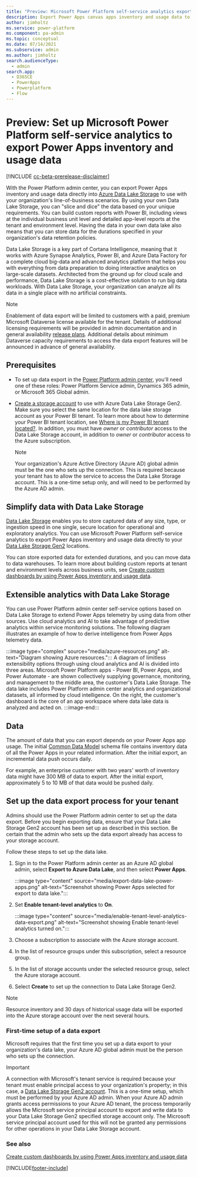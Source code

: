```yaml
---
title: "Preview: Microsoft Power Platform self-service analytics export Power Apps inventory and usage data"
description: Export Power Apps canvas apps inventory and usage data to use with your organization's line-of-business scenarios.
author: jimholtz
ms.service: power-platform
ms.component: pa-admin
ms.topic: conceptual
ms.date: 07/14/2021
ms.subservice: admin
ms.author: jimholtz
search.audienceType: 
  - admin
search.app:
  - D365CE
  - PowerApps
  - Powerplatform
  - Flow
---
```


# Preview: Set up Microsoft Power Platform self-service analytics to export Power Apps inventory and usage data

[!INCLUDE [cc-beta-prerelease-disclaimer](../includes/cc-beta-prerelease-disclaimer.md)]

With the Power Platform admin center, you can export Power Apps inventory and usage data directly into [Azure Data Lake Storage](https://azure.microsoft.com/solutions/data-lake/) to use with your organization's line-of-business scenarios. By using your own Data Lake Storage, you can "slice and dice" the data based on your unique requirements. You can build custom reports with Power BI, including views at the individual business unit level and detailed app-level reports at the tenant and environment level. Having the data in your own data lake also means that you can store data for the durations specified in your organization's data retention policies.

Data Lake Storage is a key part of Cortana Intelligence, meaning that it works with Azure Synapse Analytics, Power BI, and Azure Data Factory for a complete cloud big-data and advanced analytics platform that helps you with everything from data preparation to doing interactive analytics on large-scale datasets. Architected from the ground up for cloud scale and performance, Data Lake Storage is a cost-effective solution to run big data workloads. With Data Lake Storage, your organization can analyze all its data in a single place with no artificial constraints. 

> [!NOTE]
> Enablement of data export will be limited to customers with a paid, premium Microsoft Dataverse license available for the tenant. Details of additional licensing requirements will be provided in admin documentation and in general availability [release plans](/dynamics365/release-plans/). Additional details about minimum Dataverse capacity requirements to access the data export features will be announced in advance of general availability.

## Prerequisites

- To set up data export in the [Power Platform admin center](https://admin.powerplatform.microsoft.com/), you'll need one of these roles: Power Platform Service admin, Dynamics 365 admin, or Microsoft 365 Global admin.

- [Create a storage account](/azure/storage/blobs/create-data-lake-storage-account) to use with Azure Data Lake Storage Gen2. Make sure you select the same location for the data lake storage account as your Power BI tenant. To learn more about how to determine your Power BI tenant location, see [Where is my Power BI tenant located?](/power-bi/admin/service-admin-where-is-my-tenant-located). In addition, you must have *owner* or *contributor* access to the Data Lake Storage account, in addition to *owner* or *contributor* access to the Azure subscription. 

  > [!NOTE]
  > Your organization's Azure Active Directory (Azure AD) global admin must be the one who sets up the connection. This is required because your tenant has to allow the service to access the Data Lake Storage account. This is a one-time setup only, and will need to be performed by the Azure AD admin.

## Simplify data with Data Lake Storage

[Data Lake Storage](/azure/architecture/data-guide/scenarios/data-lake) enables you to store captured data of any size, type, or ingestion speed in one single, secure location for operational and exploratory analytics. You can use Microsoft Power Platform self-service analytics to export Power Apps inventory and usage data directly to your [Data Lake Storage Gen2](/power-bi/transform-model/dataflows/dataflows-azure-data-lake-storage-integration) locations.

You can store exported data for extended durations, and you can move data to data warehouses. To learn more about building custom reports at tenant and environment levels across business units, see [Create custom dashboards by using Power Apps inventory and usage data](build-custom-reports.md).

## Extensible analytics with Data Lake Storage

You can use Power Platform admin center self-service options based on Data Lake Storage to extend Power Apps telemetry by using data from other sources. Use cloud analytics and AI to take advantage of predictive analytics within service monitoring solutions. The following diagram illustrates an example of how to derive intelligence from Power Apps telemetry data. 

:::image type="complex" source="media/azure-resources.png" alt-text="Diagram showing Azure resources.":::
A diagram of limitless extensibility options through using cloud analytics and AI is divided into three areas. Microsoft Power Platform apps - Power BI, Power Apps, and Power Automate - are shown collectively supplying governance, monitoring, and management to the middle area, the customer's Data Lake Storage. The data lake includes Power Platform admin center analytics and organizational datasets, all informed by cloud intelligence. On the right, the customer's dashboard is the core of an app workspace where data lake data is analyzed and acted on.
:::image-end:::

## Data

The amount of data that you can export depends on your Power Apps app usage. The initial [Common Data Model](/common-data-model/) schema file contains inventory data of all the Power Apps in your related information. After the initial export, an incremental data push occurs daily.

For example, an enterprise customer with two years' worth of inventory data might have 300 MB of data to export. After the initial export, approximately 5 to 10 MB of that data would be pushed daily.

<!--
## Simplify data with Azure Data Lake Store

[Azure Data Lake Store](/azure/architecture/data-guide/scenarios/data-lake) enables you to store captured data of any size, type, and ingestion speed in one single secure location for operational and exploratory analytics. You can use Power Platform self-service analytics to export Power Apps inventory and usage data directly to your [Azure Data Lake Gen2](/power-bi/transform-model/dataflows/dataflows-azure-data-lake-storage-integration) storage locations.

You can store exported data for extended durations, as well as move data to data warehouses. To learn more about building custom reports at tenant and environment levels across business units, see [Prepare Power Apps inventory and usage data for consumption and displaying data insights](build-custom-reports.md).
-->
## Set up the data export process for your tenant

Admins should use the Power Platform admin center to set up the data export. Before you begin exporting data, ensure that your Data Lake Storage Gen2 account has been set up as described in this section. Be certain that the admin who sets up the data export already has access to your storage account.

Follow these steps to set up the data lake.

1. Sign in to the Power Platform admin center as an Azure AD global admin, select **Export to Azure Data Lake**, and then select **Power Apps**.

   :::image type="content" source="media/export-data-lake-power-apps.png" alt-text="Screenshot showing Power Apps selected for export to data lake.":::

2. Set **Enable tenant-level analytics** to **On**.

   :::image type="content" source="media/enable-tenant-level-analytics-data-export.png" alt-text="Screenshot showing Enable tenant-level analytics turned on.":::

3. Choose a subscription to associate with the Azure storage account.

4. In the list of resource groups under this subscription, select a resource group.

5. In the list of storage accounts under the selected resource group, select the Azure storage account.

6. Select **Create** to set up the connection to Data Lake Storage Gen2.

> [!NOTE]
> Resource inventory and 30 days of historical usage data will be exported into the Azure storage account over the next several hours.

### First-time setup of a data export

Microsoft requires that the first time you set up a data export to your organization's data lake, your Azure AD global admin must be the person who sets up the connection.

> [!IMPORTANT]
> A connection with Microsoft's tenant service is required because your tenant must enable principal access to your organization's property; in this case, a [Data Lake Storage Gen2 account](/power-bi/transform-model/dataflows/dataflows-azure-data-lake-storage-integration). This is a one-time setup, which must be performed by your Azure AD admin. When your Azure AD admin grants access permissions to your Azure AD tenant, the process temporarily allows the Microsoft service principal account to export and write data to your Data Lake Storage Gen2 specified storage account only. The Microsoft service principal account used for this will not be granted any permissions for other operations in your Data Lake Storage account.
<!-- 
**Set up using the Power Platform admin center portal**

Follow the steps below for setting up your data lake using the [Power Platform Admin Center](https://aka.ms/ppac) portal, and for setting up an Azure Data Lake Gen 2 connection for the first time:

1. Have your Azure AD global admin log into the PPAC portal at [https://aka.ms/ppac](https://aka.ms/ppac).

2. Select the **Export to Azure Data Lake** option.

3. Select **Power Apps**.

4. Choose a subscription from the list that the admin has access to.

5. Choose a resource group from the list in the **Subscription** group.

6. Choose a storage account from the list of accounts in the **Resource** group.

7. Select **Create** to provide consent for the Power Platform admin center to set up the connection to your Azure Data Lake Gen2 account.

> [!NOTE]
> This option also provides *write* permissions for export of the data to the specified storage account only. No other permissions are being consented to by the customer's global tenant admin.

8. You will now be taken to a dashboard that displays the connection name.

The setup process is now complete, and your data will be exported within 48 hours. The data will then be exported to your tenant's data lake every 24 hours.
-->


### See also

[Create custom dashboards by using Power Apps inventory and usage data](build-custom-reports.md)



[!INCLUDE[footer-include](../includes/footer-banner.md)]
